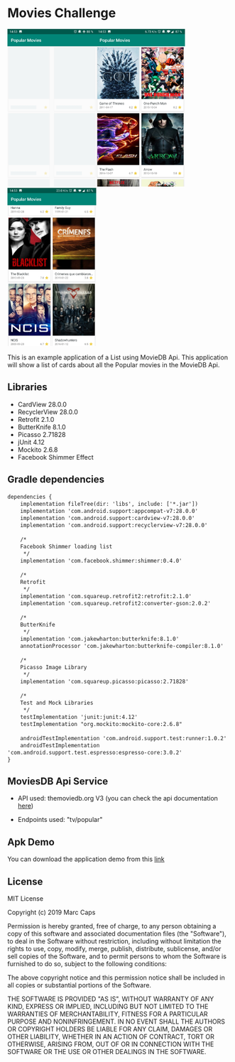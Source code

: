# Movies Challenge
<img src="screenshots/shimmer_loader.jpg" width="200" alt="Loader"/><img src="screenshots/list_init.jpg" width="200" alt="List init"/><img src="screenshots/more_movies_list.jpg" width="200" alt="More Movies"/>

This is an example application of a List using MovieDB Api. This application will show a list of cards about all the Popular movies in the MovieDB Api.

## Libraries

* CardView 28.0.0
* RecyclerView 28.0.0
* Retrofit 2.1.0
* ButterKnife 8.1.0
* Picasso 2.71828
* jUnit 4.12
* Mockito 2.6.8
* Facebook Shimmer Effect

## Gradle dependencies
```
dependencies {
    implementation fileTree(dir: 'libs', include: ['*.jar'])
    implementation 'com.android.support:appcompat-v7:28.0.0'
    implementation 'com.android.support:cardview-v7:28.0.0'
    implementation 'com.android.support:recyclerview-v7:28.0.0'

    /*
    Facebook Shimmer loading list
     */
    implementation 'com.facebook.shimmer:shimmer:0.4.0'

    /*
    Retrofit
     */
    implementation 'com.squareup.retrofit2:retrofit:2.1.0'
    implementation 'com.squareup.retrofit2:converter-gson:2.0.2'

    /*
    ButterKnife
     */
    implementation 'com.jakewharton:butterknife:8.1.0'
    annotationProcessor 'com.jakewharton:butterknife-compiler:8.1.0'

    /*
    Picasso Image Library
     */
    implementation 'com.squareup.picasso:picasso:2.71828'

    /*
    Test and Mock Libraries
     */
    testImplementation 'junit:junit:4.12'
    testImplementation "org.mockito:mockito-core:2.6.8"

    androidTestImplementation 'com.android.support.test:runner:1.0.2'
    androidTestImplementation 'com.android.support.test.espresso:espresso-core:3.0.2'
}
```

## MoviesDB Api Service

* API used: themoviedb.org V3 (you can check the api documentation [here](https://developers.themoviedb.org/3/getting-started/introduction))

* Endpoints used: "tv/popular"

## Apk Demo

You can download the application demo from this [link](https://play.google.com/)

## License

MIT License

Copyright (c) 2019 Marc Caps

Permission is hereby granted, free of charge, to any person obtaining a copy
of this software and associated documentation files (the "Software"), to deal
in the Software without restriction, including without limitation the rights
to use, copy, modify, merge, publish, distribute, sublicense, and/or sell
copies of the Software, and to permit persons to whom the Software is
furnished to do so, subject to the following conditions:

The above copyright notice and this permission notice shall be included in all
copies or substantial portions of the Software.

THE SOFTWARE IS PROVIDED "AS IS", WITHOUT WARRANTY OF ANY KIND, EXPRESS OR
IMPLIED, INCLUDING BUT NOT LIMITED TO THE WARRANTIES OF MERCHANTABILITY,
FITNESS FOR A PARTICULAR PURPOSE AND NONINFRINGEMENT. IN NO EVENT SHALL THE
AUTHORS OR COPYRIGHT HOLDERS BE LIABLE FOR ANY CLAIM, DAMAGES OR OTHER
LIABILITY, WHETHER IN AN ACTION OF CONTRACT, TORT OR OTHERWISE, ARISING FROM,
OUT OF OR IN CONNECTION WITH THE SOFTWARE OR THE USE OR OTHER DEALINGS IN THE
SOFTWARE.
